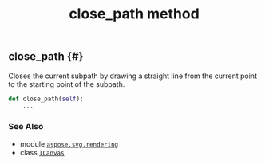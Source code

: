 ﻿---
title: close_path method
second_title: Aspose.SVG for Python via .NET API References
description: 
type: docs
weight: 80
url: /python-net/aspose.svg.rendering/icanvas/close_path/
is_root: false
---

## close_path {#}

Closes the current subpath by drawing a straight line from the current point to the starting point of the subpath.



```python
def close_path(self):
    ...
```





### See Also
* module [`aspose.svg.rendering`](../../)
* class [`ICanvas`](/svg/python-net/aspose.svg.rendering/icanvas)
